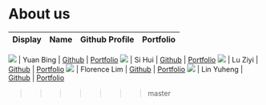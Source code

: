 # About us

Display | Name | Github Profile | Portfolio 
--------|:----:|:--------------:|:---------:

![](https://via.placeholder.com/100.png?text=Photo) | Yuan Bing | [Github](https://github.com/farice9) | [Portfolio](docs/team/johndoe.md)
![](https://via.placeholder.com/100.png?text=Photo) | Si Hui | [Github](https://github.com/lingsihui) | [Portfolio](docs/team/johndoe.md)
![](https://via.placeholder.com/100.png?text=Photo) | Lu Ziyi | [Github](https://github.com/luziyi9898) | [Portfolio](docs/team/johndoe.md)
![](https://via.placeholder.com/100.png?text=Photo) | Florence Lim | [Github](https://github.com/hailqueenflo) | [Portfolio](docs/team/johndoe.md)
![](https://via.placeholder.com/100.png?text=Photo) | Lin Yuheng | [Github](https://github.com/slightlyharp) | [Portfolio](docs/team/johndoe.md)
>>>>>>> master
